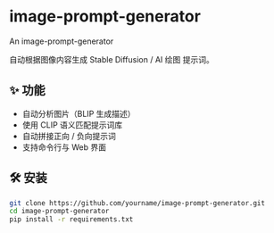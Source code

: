 # image-prompt-generator
An image-prompt-generator

自动根据图像内容生成 Stable Diffusion / AI 绘图 提示词。

## ✨ 功能
- 自动分析图片（BLIP 生成描述）
- 使用 CLIP 语义匹配提示词库
- 自动拼接正向 / 负向提示词
- 支持命令行与 Web 界面

## 🛠 安装
```bash
git clone https://github.com/yourname/image-prompt-generator.git
cd image-prompt-generator
pip install -r requirements.txt
